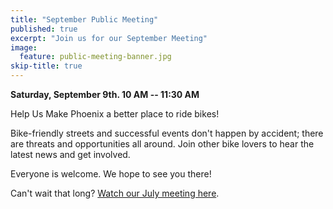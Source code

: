 ```yaml
---
title: "September Public Meeting"
published: true
excerpt: "Join us for our September Meeting"
image:
  feature: public-meeting-banner.jpg
skip-title: true
---
```


**Saturday, September 9th. 10 AM -- 11:30 AM**

Help Us Make Phoenix a better place to ride bikes!

Bike-friendly streets and successful events don't happen by accident; there are threats and opportunities all around. Join other bike lovers to hear the latest news and get involved.

Everyone is welcome. We hope to see you there!

Can't wait that long? [Watch our July meeting here](https://youtu.be/pGNYuBoPe9c).
